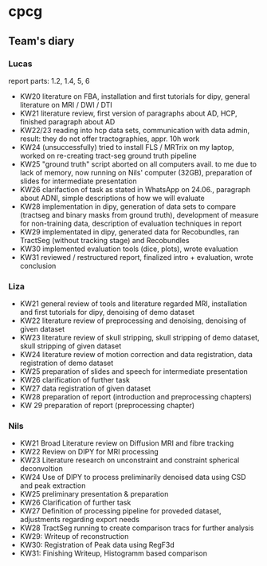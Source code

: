 # cpcg

## Team's diary

### Lucas
report parts: 1.2, 1.4, 5, 6
* KW20 literature on FBA, installation and first tutorials for dipy, general literature on MRI / DWI / DTI
* KW21 literature review, first version of paragraphs about AD, HCP, finished paragraph about AD
* KW22/23 reading into hcp data sets, communication with data admin, result: they do not offer tractographies, appr. 10h work
* KW24 (unsuccessfully) tried to install FLS / MRTrix on my laptop, worked on re-creating tract-seg ground truth pipeline
* KW25 "ground truth" script aborted on all computers avail. to me due to lack of memory, now running on Nils' computer (32GB), preparation of slides for intermediate presentation
* KW26 clarifaction of task as stated in WhatsApp on 24.06., paragraph about ADNI, simple descriptions of how we will evaluate
* KW28 implementation in dipy, generation of data sets to compare (tractseg and binary masks from ground truth), development of measure for non-training data, description of evaluation techniques in report
* KW29 implementated in dipy, generated data for Recobundles, ran TractSeg (without tracking stage) and Recobundles
* KW30 implemented evaluation tools (dice, plots), wrote evaluation
* KW31 reviewed / restructured report, finalized intro + evaluation, wrote conclusion

### Liza
* KW21 general review of tools and literature regarded MRI, installation and first tutorials for dipy, denoising of demo dataset
* KW22 literature review of preprocessing and denoising, denoising of given dataset
* KW23 literature review of skull stripping, skull stripping of demo dataset, skull stripping of given dataset 
* KW24 literature review of motion correction and data registration, data registration of demo dataset
* KW25 preparation of slides and speech for intermediate presentation
* KW26 clarification of further task
* KW27 data registration of given dataset
* KW28 preparation of report (introduction and preprocessing chapters)
* KW 29 preparation of report (preprocessing chapter)


### Nils
* KW21 Broad Literature review on Diffusion MRI and fibre tracking
* KW22 Review on DIPY for MRI processing
* KW23 Literature research on unconstraint and constraint spherical deconvoltion
* KW24 Use of DIPY to process preliminarily denoised data using CSD and peak extraction
* KW25 preliminary presentation & preparation
* KW26 Clarification of further task
* KW27 Definition of processing pipeline for proveded dataset, adjustments regarding export needs
* KW28 TractSeg running to create comparison tracs for further analysis
* KW29: Writeup of reconstruction
* KW30: Registration of Peak data using RegF3d
* KW31: Finishing Writeup, Histogramm based comparison